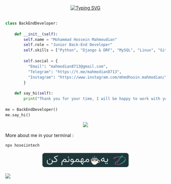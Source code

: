 <p align="center">
<a href="https://git.io/typing-svg"><img src="https://readme-typing-svg.demolab.com?font=Rubik&weight=800&size=30&pause=1000&color=0A0FD2&background=FBFBFB00&width=490&height=70&lines=Hi%2C+I'm+Mohammad+Hossein++%3A);I'm+Junior+Back-End+Developer" alt="Typing SVG" /></a>
</p>

```python

class BackEndDeveloper:

    def __init__(self):
        self.name = "Mohammad Hossein Mahmoudian"
        self.role = "Junior Back-End Developer"
        self.skills = ["Python", "Django & DRF", "MySQL", "Linux", "Git&GitHub", "Basics Network&Security"]
        
        self.social = {
          "Email": "mahmodian8713@gmail.com",
          "Telegram": "https://t.me/mahmodian8713",
          "Instagram": "https://www.instagram.com/mhmdhosin.mahmodian/"
        }
        
    def say_hi(self):
        print("Thank you for your time, I will be happy to work with you")
        
me = BackEndDeveloper()
me.say_hi()
```
<p align="center">
  <a href="https://skillicons.dev">
    <img src="https://skillicons.dev/icons?i=py,django,linux,bash,mysql,redis,postgres,docker,git,html,bootstrap,css,postman,ps&perline=7" />
  </a>
</p>


More about me in your terminal :

```
npx hoseiintech
```
<p align="center">
    <a href="https://daramet.com/hoseiintech">
      <img style="height: 50px;" src="daramet-coffe-donate.png" alt="buy me a coffee">
    </a>
</p>


[![](https://visitcount.itsvg.in/api?id=HoseiinTech&label=Profile%20Views&icon=0&pretty=false)](https://visitcount.itsvg.in)




